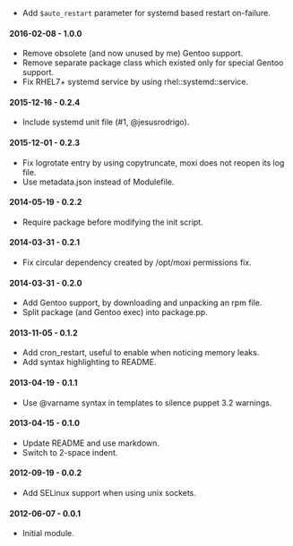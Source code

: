 * Add `$auto_restart` parameter for systemd based restart on-failure.

#### 2016-02-08 - 1.0.0
* Remove obsolete (and now unused by me) Gentoo support.
* Remove separate package class which existed only for special Gentoo support.
* Fix RHEL7+ systemd service by using rhel::systemd::service.

#### 2015-12-16 - 0.2.4
* Include systemd unit file (#1, @jesusrodrigo).

#### 2015-12-01 - 0.2.3
* Fix logrotate entry by using copytruncate, moxi does not reopen its log file.
* Use metadata.json instead of Modulefile.

#### 2014-05-19 - 0.2.2
* Require package before modifying the init script.

#### 2014-03-31 - 0.2.1
* Fix circular dependency created by /opt/moxi permissions fix.

#### 2014-03-31 - 0.2.0
* Add Gentoo support, by downloading and unpacking an rpm file.
* Split package (and Gentoo exec) into package.pp.

#### 2013-11-05 - 0.1.2
* Add cron_restart, useful to enable when noticing memory leaks.
* Add syntax highlighting to README.

#### 2013-04-19 - 0.1.1
* Use @varname syntax in templates to silence puppet 3.2 warnings.

#### 2013-04-15 - 0.1.0
* Update README and use markdown.
* Switch to 2-space indent.

#### 2012-09-19 - 0.0.2
* Add SELinux support when using unix sockets.

#### 2012-06-07 - 0.0.1
* Initial module.

